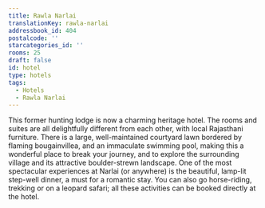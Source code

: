 ```yaml
---
title: Rawla Narlai
translationKey: rawla-narlai
addressbook_id: 404
postalcode: ''
starcategories_id: ''
rooms: 25
draft: false
id: hotel
type: hotels
tags:
  - Hotels
  - Rawla Narlai
---
```

This former hunting lodge is now a charming heritage hotel. The rooms and suites are all delightfully different from each other, with local Rajasthani furniture. There is a large, well-maintained courtyard lawn bordered by flaming bougainvillea, and an immaculate swimming pool, making this a wonderful place to break your journey, and to explore the surrounding village and its attractive boulder-strewn landscape. One of the most spectacular experiences at Narlai (or anywhere) is the beautiful, lamp-lit step-well dinner, a must for a romantic stay. You can also go horse-riding, trekking or on a leopard safari; all these activities can be booked directly at the hotel.